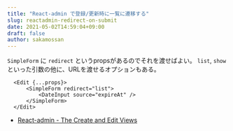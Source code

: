 ```yaml
---
title: "React-admin で登録/更新時に一覧に遷移する"
slug: reactadmin-redirect-on-submit
date: 2021-05-02T14:59:04+09:00
draft: false
author: sakamossan
---
```


`SimpleForm` に `redirect` というpropsがあるのでそれを渡せばよい。
`list`, `show` といった引数の他に、URLを渡せるオプションもある。

```tsx
  <Edit {...props}>
      <SimpleForm redirect="list">
          <DateInput source="expireAt" />
      </SimpleForm>
  </Edit>
```

- [React-admin - The Create and Edit Views](https://marmelab.com/react-admin/CreateEdit.html#redirection-after-submission)
